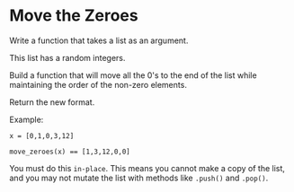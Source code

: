 Move the Zeroes
================

Write a function that takes a list as an argument.

This list has a random integers.

Build a function that will move all the 0's to the end of the list
while maintaining the order of the non-zero elements.

Return the new format.

Example:
```
x = [0,1,0,3,12]

move_zeroes(x) == [1,3,12,0,0]
```

You must do this `in-place`. This means you cannot make a copy of
the list, and you may not mutate the list with methods like
`.push()` and `.pop()`.

